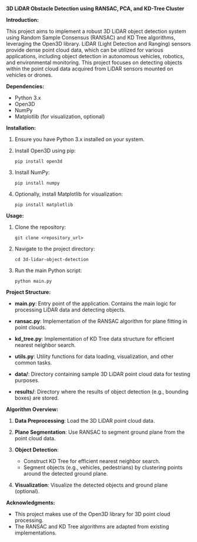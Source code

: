 **3D LiDAR Obstacle Detection using RANSAC, PCA, and KD-Tree Cluster**

**Introduction:**

This project aims to implement a robust 3D LiDAR object detection system using Random Sample Consensus (RANSAC) and KD Tree algorithms, leveraging the Open3D library. LiDAR (Light Detection and Ranging) sensors provide dense point cloud data, which can be utilized for various applications, including object detection in autonomous vehicles, robotics, and environmental monitoring. This project focuses on detecting objects within the point cloud data acquired from LiDAR sensors mounted on vehicles or drones.

**Dependencies:**

- Python 3.x
- Open3D
- NumPy
- Matplotlib (for visualization, optional)

**Installation:**

1. Ensure you have Python 3.x installed on your system.
2. Install Open3D using pip:

   ```
   pip install open3d
   ```

3. Install NumPy:

   ```
   pip install numpy
   ```

4. Optionally, install Matplotlib for visualization:

   ```
   pip install matplotlib
   ```

**Usage:**

1. Clone the repository:

   ```
   git clone <repository_url>
   ```

2. Navigate to the project directory:

   ```
   cd 3d-lidar-object-detection
   ```

3. Run the main Python script:

   ```
   python main.py
   ```

**Project Structure:**

- **main.py**: Entry point of the application. Contains the main logic for processing LiDAR data and detecting objects.
  
- **ransac.py**: Implementation of the RANSAC algorithm for plane fitting in point clouds.
  
- **kd_tree.py**: Implementation of KD Tree data structure for efficient nearest neighbor search.
  
- **utils.py**: Utility functions for data loading, visualization, and other common tasks.
  
- **data/**: Directory containing sample 3D LiDAR point cloud data for testing purposes.
  
- **results/**: Directory where the results of object detection (e.g., bounding boxes) are stored.

**Algorithm Overview:**

1. **Data Preprocessing**: Load the 3D LiDAR point cloud data.
  
2. **Plane Segmentation**: Use RANSAC to segment ground plane from the point cloud data.
  
3. **Object Detection**:
   - Construct KD Tree for efficient nearest neighbor search.
   - Segment objects (e.g., vehicles, pedestrians) by clustering points around the detected ground plane.
  
4. **Visualization**: Visualize the detected objects and ground plane (optional).

**Acknowledgments:**

- This project makes use of the Open3D library for 3D point cloud processing.
- The RANSAC and KD Tree algorithms are adapted from existing implementations.
